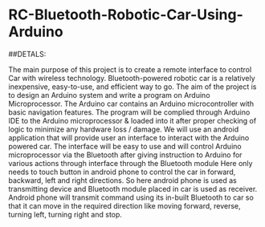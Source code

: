 # RC-Bluetooth-Robotic-Car-Using-Arduino

##DETALS:

The main purpose of this project is to create a remote interface to control Car with wireless technology. Bluetooth-powered robotic car is a relatively inexpensive, easy-to-use, and efficient way to go. The aim of the project is to design an Arduino system and write a program on Arduino Microprocessor. The Arduino car contains an Arduino microcontroller with basic navigation features. The program will be complied through Arduino IDE to the Arduino microprocessor & loaded into it after proper checking of logic to minimize any hardware loss / damage. We will use an android application that will provide user an interface to interact with the Arduino powered car. The interface will be easy to use and will control Arduino microprocessor via the Bluetooth after giving instruction to Arduino for various actions through interface through the Bluetooth module Here only needs to touch button in android phone to control the car in forward, backward, left and right directions. So here android phone is used as transmitting device and Bluetooth module placed in car is used as receiver. Android phone will transmit command using its in-built Bluetooth to car so that it can move in the required direction like moving forward, reverse, turning left, turning right and stop.
